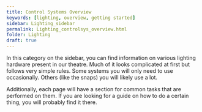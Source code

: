 ```yaml
---
title: Control Systems Overview
keywords: [lighting, overview, getting started]
sidebar: Lighting_sidebar
permalink: Lighting_controlsys_overview.html
folder: Lighting
draft: true
---
```


In this category on the sidebar, you can find information on various lighting hardware present in our theatre. Much of it looks complicated at first but follows very simple rules. Some systems you will only need to use occasionally. Others (like the snaps) you will likely use a lot.

Additionally, each page will have a section for common tasks that are performed on them. If you are looking for a guide on how to do a certain thing, you will probably find it there.